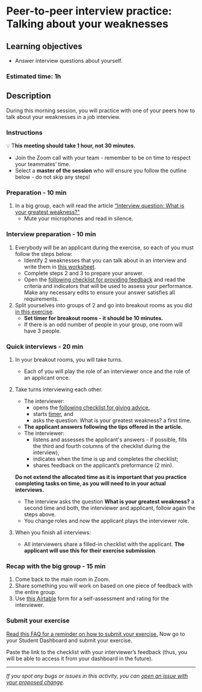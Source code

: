 # Peer-to-peer interview practice: Talking about your weaknesses

## Learning objectives

- Answer interview questions about yourself.

### Estimated time: 1h

## Description

During this morning session, you will practice with one of your peers how to talk about your weaknesses in a job interview.

### Instructions

💡 T**his meeting should take 1 hour, not 30 minutes.**

- Join the Zoom call with your team - remember to be on time to respect your teammates’ time.
- Select a **master of the session** who will ensure you follow the outline below - do not skip any steps!

### Preparation - 10 min

1. In a big group, each will read the article [“Interview question: What is your greatest weakness?"](https://www.thebalancecareers.com/what-is-your-greatest-weakness-2061288)
   - Mute your microphones and read in silence.

### Interview preparation - 10 min

1. Everybody will be an applicant during the exercise, so each of you must follow the steps below:
   - Identify 2 weaknesses that you can talk about in an interview and write them in [this worksheet](https://docs.google.com/document/d/1xLk5D3zgcJE_m8xkM_I5kcOqEVvm2YbS-BCBarXCj3I/edit?usp=sharing).
   - Complete steps 2 and 3 to prepare your answer.
   - Open the [following checklist for providing feedback](https://docs.google.com/document/d/1jX3EldUoZQCZbVinBHAACXXPAS6IK2hCzV5apE065o4/edit?usp=sharing) and read the criteria and indicators that will be used to assess your performance. Make any necessary edits to ensure your answer satisfies all requirements.
2. Split yourselves into groups of 2 and go into breakout rooms as you did [in this exercise](https://github.com/matovu-farid/curriculum-professional-skills/blob/main/job-search/job-searching-morning-session-using-breakout-rooms-for-interview-practice.md#what-are-breakout-rooms).
   - **Set timer for breakout rooms - it should be 10 minutes.**
   - If there is an odd number of people in your group, one room will have 3 people.

### Quick interviews - 20 min

1. In your breakout rooms, you will take turns.
   - Each of you will play the role of an interviewer once and the role of an applicant once.
2. Take turns interviewing each other.

   - The interviewer:
     - opens the [following checklist for giving advice](https://docs.google.com/document/d/1jX3EldUoZQCZbVinBHAACXXPAS6IK2hCzV5apE065o4/edit?usp=sharing),
     - starts [timer](https://vclock.com/timer/#countdown=00:03:00&date=2022-06-24T17:11:04&sound=xylophone&loop=1), and
     - asks the question: What is your greatest weakness? a first time.
   - **The applicant answers following the tips offered in the article.**
   - The interviewer:
     - listens and assesses the applicant's answers - if possible, fills the third and fourth columns of the checklist during the interview),
     - indicates when the time is up and completes the checklist;
     - shares feedback on the applicant’s preformance (2 min).

   **Do not extend the allocated time as it is important that you practice completing tasks on time, as you will need to in your actual interviews.**

   - The interview asks the question **What is your greatest weakness?** a second time and both, the interviewer and applicant, follow again the steps above.
   - You change roles and now the applicant plays the interviewer role.

3. When you finish all interviews:
   - All interviewers share a filled-in checklist with the applicant. **The applicant will use this for their exercise submission**.

### Recap with the big group - 15 min

1. Come back to the main room in Zoom.
2. Share something you will work on based on one piece of feedback with the entire group.
3. Use [this Airtable](https://airtable.com/shrclyLFtL6b5fMdT) form for a self-assessment and rating for the interviewer.

### Submit your exercise

[Read this FAQ for a reminder on how to submit your exercise.](https://microverse.zendesk.com/hc/en-us/articles/360061344234)
Now go to your Student Dashboard and submit your exercise.

Paste the link to the checklist with your interviewer’s feedback (thus, you will be able to access it from your dashboard in the future).

---

_If you spot any bugs or issues in this activity, you can [open an issue with your proposed change](https://github.com/microverseinc/curriculum-transversal-skills/blob/main/git-github/articles/open_issue.md)._
